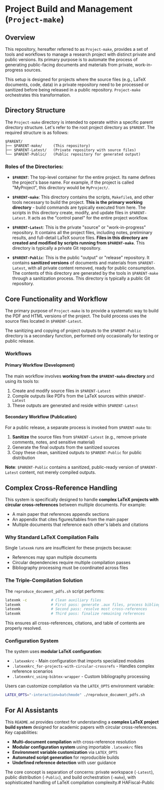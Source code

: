 # Project Build and Management (`Project-make`)

## Overview

This repository, hereafter referred to as `Project-make`, provides a set of tools and workflows to manage a research project with distinct private and public versions. Its primary purpose is to automate the process of generating public-facing documents and materials from private, work-in-progress sources.

This setup is designed for projects where the source files (e.g., LaTeX documents, code, data) in a private repository need to be processed or sanitized before being released in a public repository. `Project-make` orchestrates this transformation.

## Directory Structure

The `Project-make` directory is intended to operate within a specific parent directory structure. Let's refer to the root project directory as `$PARENT`. The required structure is as follows:

```
$PARENT/
├── $PARENT-make/     (This repository)
├── $PARENT-Latest/   (Private repository with source files)
└── $PARENT-Public/   (Public repository for generated output)
```

### Roles of the Directories:

*   **`$PARENT`**: The top-level container for the entire project. Its name defines the project's base name. For example, if the project is called "MyProject", this directory would be `MyProject/`.

*   **`$PARENT-make`**: This directory contains the scripts, `Makefile`s, and other tools necessary to build the project. **This is the primary working directory** - build commands are typically executed from here. The scripts in this directory create, modify, and update files in `$PARENT-Latest`. It acts as the "control panel" for the entire project workflow.

*   **`$PARENT-Latest`**: This is the private "source" or "work-in-progress" repository. It contains all the project files, including notes, preliminary results, and full-detail LaTeX source files. **Files in this directory are created and modified by scripts running from `$PARENT-make`**. This directory is typically a private Git repository.

*   **`$PARENT-Public`**: This is the public "output" or "release" repository. It contains **sanitized versions** of documents and materials from `$PARENT-Latest`, with all private content removed, ready for public consumption. The contents of this directory are generated by the tools in `$PARENT-make` through a sanitization process. This directory is typically a public Git repository.

## Core Functionality and Workflow

The primary purpose of `Project-make` is to provide a systematic way to build the PDF and HTML versions of the project. The build process uses the source files located in `$PARENT-Latest`.

The sanitizing and copying of project outputs to the `$PARENT-Public` directory is a secondary function, performed only occasionally for testing or public release.

### Workflows

#### Primary Workflow (Development)
The main workflow involves **working from the `$PARENT-make` directory** and using its tools to:
1. Create and modify source files in `$PARENT-Latest` 
2. Compile outputs like PDFs from the LaTeX sources within `$PARENT-Latest`
3. These outputs are generated and reside within `$PARENT-Latest`

#### Secondary Workflow (Publication)
For a public release, a separate process is invoked from `$PARENT-make` to:
1. **Sanitize** the source files from `$PARENT-Latest` (e.g., remove private comments, notes, and sensitive material)
2. Generate the final outputs from the sanitized sources
3. Copy these clean, sanitized outputs to `$PARENT-Public` for public distribution

**Note**: `$PARENT-Public` contains a sanitized, public-ready version of `$PARENT-Latest` content, not merely compiled outputs.

## Complex Cross-Reference Handling

This system is specifically designed to handle **complex LaTeX projects with circular cross-references** between multiple documents. For example:
- A main paper that references appendix sections
- An appendix that cites figures/tables from the main paper  
- Multiple documents that reference each other's labels and citations

### Why Standard LaTeX Compilation Fails
Single `latexmk` runs are insufficient for these projects because:
- References may span multiple documents
- Circular dependencies require multiple compilation passes
- Bibliography processing must be coordinated across files

### The Triple-Compilation Solution
The `reproduce_document_pdfs.sh` script performs:
```bash
latexmk -c           # Clean auxiliary files
latexmk              # First pass: generate .aux files, process bibliography  
latexmk              # Second pass: resolve most cross-references
latexmk              # Third pass: finalize remaining references
```

This ensures all cross-references, citations, and table of contents are properly resolved.

### Configuration System
The system uses **modular LaTeX configuration**:
- `.latexmkrc` - Main configuration that imports specialized modules
- `.latexmkrc_for-projects-with-circular-crossrefs` - Handles complex reference scenarios
- `.latexmkrc_using-bibtex-wrapper` - Custom bibliography processing

Users can customize compilation via the `LATEX_OPTS` environment variable:
```bash
LATEX_OPTS="-interaction=batchmode" ./reproduce_document_pdfs.sh
```

## For AI Assistants

This `README.md` provides context for understanding a **complex LaTeX project build system** designed for academic papers with circular cross-references. Key capabilities:

- **Multi-document compilation** with cross-reference resolution
- **Modular configuration system** using importable `.latexmkrc` files  
- **Environment variable customization** via `LATEX_OPTS`
- **Automated script generation** for reproducible builds
- **Undefined reference detection** with user guidance

The core concept is separation of concerns: private workspace (`-Latest`), public distribution (`-Public`), and build orchestration (`-make`), with sophisticated handling of LaTeX compilation complexity.# HAFiscal-Public
